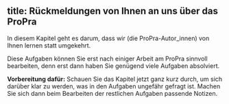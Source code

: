 title: Rückmeldungen von Ihnen an uns über das ProPra
---
In diesem Kapitel geht es darum, dass wir (die ProPra-Autor_innen)
von Ihnen lernen statt umgekehrt.

Diese Aufgaben können Sie erst nach einiger Arbeit am ProPra sinnvoll bearbeiten, 
denn erst dann haben Sie genügend viele Aufgaben absolviert.

**Vorbereitung dafür:**
Schauen Sie das Kapitel jetzt ganz kurz durch, um sich darüber klar zu werden,
was in den Aufgaben ungefähr gefragt ist.
Machen Sie sich dann beim Bearbeiten der restlichen Aufgaben passende Notizen.

